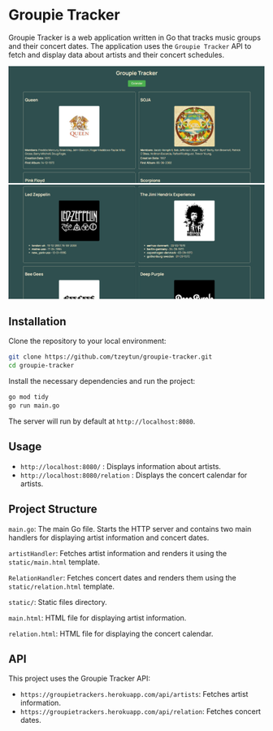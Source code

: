 # Groupie Tracker

Groupie Tracker is a web application written in Go that tracks music groups and their concert dates. The application uses the `Groupie Tracker` API to fetch and display data about artists and their concert schedules.

![Home Page](screenshots/1.png)
![Relation Page 2](screenshots/2.png?)

## Installation

Clone the repository to your local environment:

```bash
git clone https://github.com/tzeytun/groupie-tracker.git
cd groupie-tracker
```

Install the necessary dependencies and run the project:

```bash
go mod tidy
go run main.go
```

The server will run by default at `http://localhost:8080`.

## Usage

- `http://localhost:8080/` : Displays information about artists.
- `http://localhost:8080/relation` : Displays the concert calendar for artists.

## Project Structure

`main.go`: The main Go file. Starts the HTTP server and contains two main handlers for displaying artist information and concert dates.

`artistHandler`: Fetches artist information and renders it using the `static/main.html` template.

`RelationHandler`: Fetches concert dates and renders them using the `static/relation.html` template.

`static/`: Static files directory.

`main.html`: HTML file for displaying artist information.

`relation.html`: HTML file for displaying the concert calendar.

## API

This project uses the Groupie Tracker API:

- `https://groupietrackers.herokuapp.com/api/artists`: Fetches artist information.
- `https://groupietrackers.herokuapp.com/api/relation`: Fetches concert dates.
